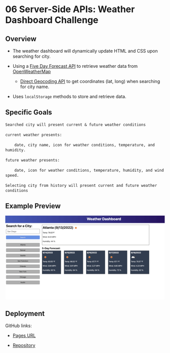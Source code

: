 # 06 Server-Side APIs: Weather Dashboard Challenge

## Overview


* The weather dashboard will dynamically update HTML and CSS upon searching for city. 

* Using a [Five Day Forecast API](https:/openweathermap.org/forecast5) to retrieve weather data from [OpenWeatherMap](https://openweathermap.org/) 

    * [Direct Geocoding API](https://openweathermap.org/api/geocoding-api#direct) to get coordinates (lat, long) when searching for city name.

* Uses `localStorage` methods to store and retrieve data.


## Specific Goals

```
Searched city will present current & future weather conditions

current weather presents:

    date, city name, icon for weather conditions, temperature, and humidity. 

future weather presents:
    
    date, icon for weather conditions, temperature, humidity, and wind speed.

Selecting city from history will present current and future weather conditions 
```

## Example Preview

![The weather app includes a search option, a list of cities, and a five-day forecast and current weather conditions for Atlanta.](./assets/images/06-server-side-apis-homework-demo.png)


## Deployment

GitHub links:

* [Pages URL](https://seanwsutter.github.io/06-ServerAPI-Challenge/)

* [Repository](https://github.com/seanwsutter/06-ServerAPI-Challenge)




